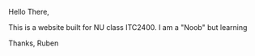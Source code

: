 Hello There,

This is a website built for NU class ITC2400. I am a "Noob" but learning

Thanks,
Ruben
